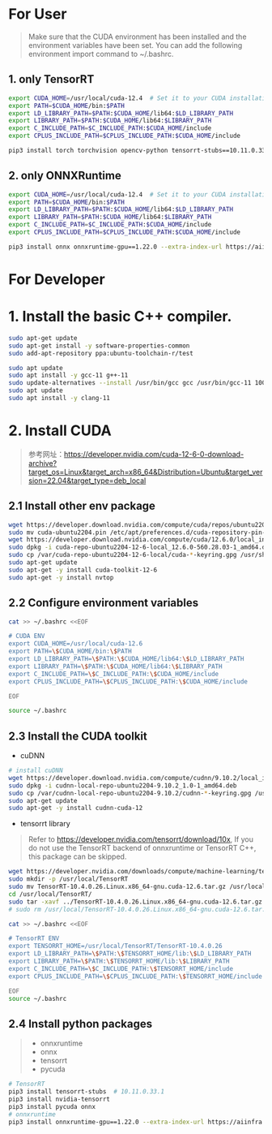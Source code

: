 # For User
> Make sure that the CUDA environment has been installed and the environment variables have been set. You can add the following environment import command to ~/.bashrc.

## 1. only TensorRT
```bash
export CUDA_HOME=/usr/local/cuda-12.4  # Set it to your CUDA installation directory, which is usually under /usr/local/
export PATH=$CUDA_HOME/bin:$PATH
export LD_LIBRARY_PATH=$PATH:$CUDA_HOME/lib64:$LD_LIBRARY_PATH
export LIBRARY_PATH=$PATH:$CUDA_HOME/lib64:$LIBRARY_PATH
export C_INCLUDE_PATH=$C_INCLUDE_PATH:$CUDA_HOME/include
export CPLUS_INCLUDE_PATH=$CPLUS_INCLUDE_PATH:$CUDA_HOME/include

pip3 install torch torchvision opencv-python tensorrt-stubs==10.11.0.33.1 pycuda
```

## 2. only ONNXRuntime

```bash
export CUDA_HOME=/usr/local/cuda-12.4  # Set it to your CUDA installation directory, which is usually under /usr/local/
export PATH=$CUDA_HOME/bin:$PATH
export LD_LIBRARY_PATH=$PATH:$CUDA_HOME/lib64:$LD_LIBRARY_PATH
export LIBRARY_PATH=$PATH:$CUDA_HOME/lib64:$LIBRARY_PATH
export C_INCLUDE_PATH=$C_INCLUDE_PATH:$CUDA_HOME/include
export CPLUS_INCLUDE_PATH=$CPLUS_INCLUDE_PATH:$CUDA_HOME/include

pip3 install onnx onnxruntime-gpu==1.22.0 --extra-index-url https://aiinfra.pkgs.visualstudio.com/PublicPackages/_packaging/onnxruntime-cuda-12/pypi/simple/
```

# For Developer

# 1. Install the basic C++ compiler.

```bash
sudo apt-get update
sudo apt-get install -y software-properties-common
sudo add-apt-repository ppa:ubuntu-toolchain-r/test

sudo apt update
sudo apt install -y gcc-11 g++-11
sudo update-alternatives --install /usr/bin/gcc gcc /usr/bin/gcc-11 100 --slave /usr/bin/g++ g++ /usr/bin/g++-11
sudo apt update
sudo apt install -y clang-11
```

# 2. Install CUDA

> 参考网址：https://developer.nvidia.com/cuda-12-6-0-download-archive?target_os=Linux&target_arch=x86_64&Distribution=Ubuntu&target_version=22.04&target_type=deb_local
> 

## 2.1 Install other env package

```bash
wget https://developer.download.nvidia.com/compute/cuda/repos/ubuntu2204/x86_64/cuda-ubuntu2204.pin
sudo mv cuda-ubuntu2204.pin /etc/apt/preferences.d/cuda-repository-pin-600
wget https://developer.download.nvidia.com/compute/cuda/12.6.0/local_installers/cuda-repo-ubuntu2204-12-6-local_12.6.0-560.28.03-1_amd64.deb
sudo dpkg -i cuda-repo-ubuntu2204-12-6-local_12.6.0-560.28.03-1_amd64.deb
sudo cp /var/cuda-repo-ubuntu2204-12-6-local/cuda-*-keyring.gpg /usr/share/keyrings/
sudo apt-get update
sudo apt-get -y install cuda-toolkit-12-6
sudo apt-get -y install nvtop
```

## 2.2 Configure environment variables

```bash
cat >> ~/.bashrc <<EOF

# CUDA ENV
export CUDA_HOME=/usr/local/cuda-12.6
export PATH=\$CUDA_HOME/bin:\$PATH
export LD_LIBRARY_PATH=\$PATH:\$CUDA_HOME/lib64:\$LD_LIBRARY_PATH
export LIBRARY_PATH=\$PATH:\$CUDA_HOME/lib64:\$LIBRARY_PATH
export C_INCLUDE_PATH=\$C_INCLUDE_PATH:\$CUDA_HOME/include
export CPLUS_INCLUDE_PATH=\$CPLUS_INCLUDE_PATH:\$CUDA_HOME/include

EOF

source ~/.bashrc
```

## 2.3 Install the CUDA toolkit

- cuDNN

```bash
# install cuDNN
wget https://developer.download.nvidia.com/compute/cudnn/9.10.2/local_installers/cudnn-local-repo-ubuntu2204-9.10.2_1.0-1_amd64.deb
sudo dpkg -i cudnn-local-repo-ubuntu2204-9.10.2_1.0-1_amd64.deb
sudo cp /var/cudnn-local-repo-ubuntu2204-9.10.2/cudnn-*-keyring.gpg /usr/share/keyrings/
sudo apt-get update
sudo apt-get -y install cudnn-cuda-12
```

- tensorrt library

> Refer to https://developer.nvidia.com/tensorrt/download/10x, If you do not use the TensorRT backend of onnxruntime or TensorRT C++, this package can be skipped.

```bash
wget https://developer.nvidia.com/downloads/compute/machine-learning/tensorrt/10.4.0/tars/TensorRT-10.4.0.26.Linux.x86_64-gnu.cuda-12.6.tar.gz
sudo mkdir -p /usr/local/TensorRT 
sudo mv TensorRT-10.4.0.26.Linux.x86_64-gnu.cuda-12.6.tar.gz /usr/local/
cd /usr/local/TensorRT/
sudo tar -xavf ../TensorRT-10.4.0.26.Linux.x86_64-gnu.cuda-12.6.tar.gz
# sudo rm /usr/local/TensorRT-10.4.0.26.Linux.x86_64-gnu.cuda-12.6.tar.gz

cat >> ~/.bashrc <<EOF

# TensorRT ENV
export TENSORRT_HOME=/usr/local/TensorRT/TensorRT-10.4.0.26
export LD_LIBRARY_PATH=\$PATH:\$TENSORRT_HOME/lib:\$LD_LIBRARY_PATH
export LIBRARY_PATH=\$PATH:\$TENSORRT_HOME/lib:\$LIBRARY_PATH
export C_INCLUDE_PATH=\$C_INCLUDE_PATH:\$TENSORRT_HOME/include
export CPLUS_INCLUDE_PATH=\$CPLUS_INCLUDE_PATH:\$TENSORRT_HOME/include

EOF
source ~/.bashrc

```

## 2.4 Install python packages
> * onnxruntime
> * onnx
> * tensorrt
> * pycuda

```bash
# TensorRT
pip3 install tensorrt-stubs  # 10.11.0.33.1
pip3 install nvidia-tensorrt
pip3 install pycuda onnx
# onnxruntime
pip3 install onnxruntime-gpu==1.22.0 --extra-index-url https://aiinfra.pkgs.visualstudio.com/PublicPackages/_packaging/onnxruntime-cuda-12/pypi/simple/
```